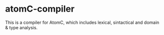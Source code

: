 # atomC-compiler
This is a compiler for AtomC, which includes lexical, sintactical and domain & type analysis.
